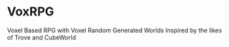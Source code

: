 # VoxRPG
 Voxel Based RPG with Voxel Random Generated Worlds
Inspired by the likes of Trove and CubeWorld
